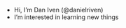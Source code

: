- Hi, I’m Dan Iven (@danielriven)
- I’m interested in learning new things

<!---
danielriven/danielriven is a ✨ special ✨ repository because its `README.md` (this file) appears on your GitHub profile.
You can click the Preview link to take a look at your changes.
--->
